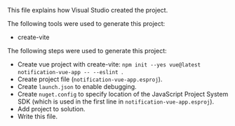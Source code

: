 This file explains how Visual Studio created the project.

The following tools were used to generate this project:
- create-vite

The following steps were used to generate this project:
- Create vue project with create-vite: `npm init --yes vue@latest notification-vue-app -- --eslint `.
- Create project file (`notification-vue-app.esproj`).
- Create `launch.json` to enable debugging.
- Create `nuget.config` to specify location of the JavaScript Project System SDK (which is used in the first line in `notification-vue-app.esproj`).
- Add project to solution.
- Write this file.
